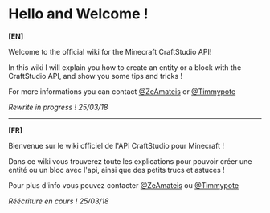 Hello and Welcome !
===================

**[EN]**

 Welcome to the official wiki for the Minecraft CraftStudio API!
 
 In this wiki I will explain you how to create an entity or a block with the CraftStudio API, and show you some tips and tricks !
 
 For more informations you can contact [@ZeAmateis](twitter.com/ZeAmateis) or [@Timmypote](twitter.com/Timmypote)
 
 _Rewrite in progress ! 25/03/18_
 
***
 **[FR]**
 
 Bienvenue sur le wiki officiel de l'API CraftStudio pour Minecraft !
 
 Dans ce wiki vous trouverez toute les explications pour pouvoir créer une entité ou un bloc avec l'api, ainsi que des petits trucs et astuces !
 
 Pour plus d'info vous pouvez contacter [@ZeAmateis](twitter.com/ZeAmateis) ou [@Timmypote](twitter.com/Timmypote)
 
 _Réécriture en cours ! 25/03/18_
